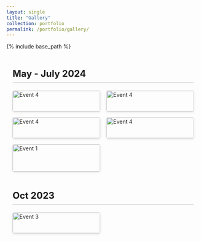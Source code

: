 ```yaml
---
layout: single
title: "Gallery"
collection: portfolio
permalink: /portfolio/gallery/
---
```


{% include base_path %}

<style>
  /* outer spacing */
  .gallery-timeline {
    max-width: 900px;
    margin: 2rem auto;
    padding: 0 1rem;
  }

  /* date headings */
  .gallery-timeline h2 {
    margin-top: 3rem;
    font-size: 1.5rem;
    border-bottom: 2px solid #e0e0e0;
    padding-bottom: 0.5rem;
    color: currentColor;
  }

  /* grid wrapper */
  .gallery-grid {
    display: grid;
    grid-template-columns: repeat(auto-fill, minmax(200px,1fr));
    grid-gap: 1rem;
    margin-top: 1rem;
  }

  /* each image + caption */
  .gallery-grid figure {
    margin: 0;
    background: var(--color-canvas-subtle);
    border-radius: 4px;
    overflow: hidden;
    box-shadow: 0 2px 6px rgba(0,0,0,0.1);
  }
  .gallery-grid img {
    display: block;
    width: 100%;
    height: auto;
  }
  .gallery-grid figcaption {
    padding: 0.5rem;
    font-size: 0.9rem;
    color: #222;
    text-align: center;
    background: rgba(255,255,255,0.85);
  }
  
  /* Dark‐mode override: dark background + light text */
  @media (prefers-color-scheme: dark) {
    .gallery-grid figcaption {
      background: rgba(0,0,0,0.7);
      color: #eee;
    }
  }
</style>

<div class="gallery-timeline">

  <h2>May - July 2024</h2>
  <div class="gallery-grid">
    <figure>
      <img src="{{ '/images/gallery/profile.png' | relative_url }}" alt="Event 4">
      <figcaption>@ MIT</figcaption>
    </figure>
    <figure>
      <img src="{{ '/images/gallery/new york.jpg' | relative_url }}" alt="Event 4">
      <figcaption>@ New York (93rd floor)</figcaption>
    </figure>
    <figure>
      <img src="{{ '/images/gallery/harvard.jpg' | relative_url }}" alt="Event 4">
      <figcaption>@ Harvard Medical School</figcaption>
    </figure>
    <figure>
      <img src="{{ '/images/gallery/mit_.jpg' | relative_url }}" alt="Event 4">
      <figcaption>@ MIT</figcaption>
    </figure>
    <figure>
      <img src="{{ '/images/gallery/advik.jpg' | relative_url }}" alt="Event 1">
      <figcaption>with prodigy, Advik @ Brookline, MA</figcaption>
    </figure>
    <!-- … -->
  </div>

  <!-- May 2025 -->
  <h2>Oct 2023</h2>
  <div class="gallery-grid">
    <figure>
      <img src="{{ '/images/gallery/inno.jpg' | relative_url }}" alt="Event 3">
      <figcaption>Ganit Mela</figcaption>
    </figure>
    <!-- … -->
  </div>

</div>
